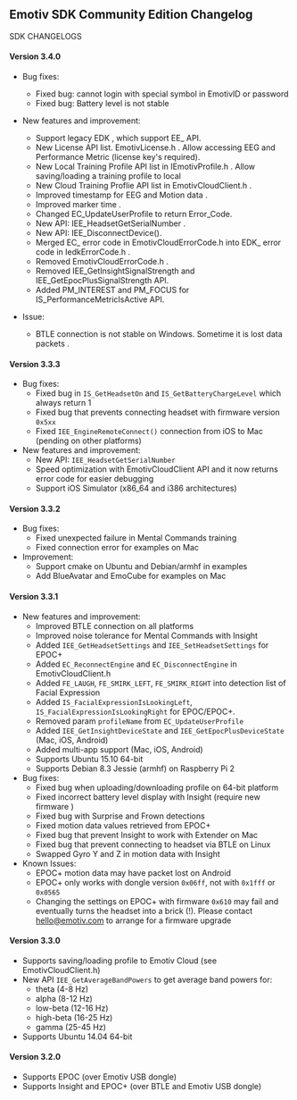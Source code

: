 ## Emotiv SDK Community Edition Changelog

SDK CHANGELOGS


#### Version 3.4.0
* Bug fixes:
    * Fixed bug: cannot login with special symbol in EmotivID or password
    * Fixed bug: Battery level is not stable	
	
* New features and improvement:
    * Support legacy EDK , which support EE_ API.
    * New License API list. EmotivLicense.h .
         Allow accessing EEG and Performance Metric (license key's required). 
    * New Local Training Profile API list in IEmotivProfile.h .
         Allow saving/loading a training profile to local
    * New Cloud Training Proflie API list in EmotivCloudClient.h .
    * Improved timestamp for EEG and Motion data .
    * Improved marker time .
    * Changed EC_UpdateUserProfile to return Error_Code.
    * New API: IEE_HeadsetGetSerialNumber .
    * New API: IEE_DisconnectDevice().
    * Merged EC_ error code in EmotivCloudErrorCode.h into EDK_ error code in IedkErrorCode.h .
    * Removed EmotivCloudErrorCode.h .
    * Removed IEE_GetInsightSignalStrength and IEE_GetEpocPlusSignalStrength API.
    * Added PM_INTEREST and PM_FOCUS for IS_PerformanceMetricIsActive API.
	
* Issue:
    * BTLE connection is not stable on Windows. Sometime it is lost data packets .

#### Version 3.3.3
* Bug fixes:
  * Fixed bug in `IS_GetHeadsetOn` and `IS_GetBatteryChargeLevel` which always return 1
  * Fixed bug that prevents connecting headset with firmware version `0x5xx`
  * Fixed `IEE_EngineRemoteConnect()` connection from iOS to Mac (pending on other platforms)
* New features and improvement:
  * New API: `IEE_HeadsetGetSerialNumber`
  * Speed optimization with EmotivCloudClient API and it now returns error code for easier debugging
  * Support iOS Simulator (x86_64 and i386 architectures)

#### Version 3.3.2
* Bug fixes:
  * Fixed unexpected failure in Mental Commands training
  * Fixed connection error for examples on Mac
* Improvement:
  * Support cmake on Ubuntu and Debian/armhf in examples
  * Add BlueAvatar and EmoCube for examples on Mac

#### Version 3.3.1
* New features and improvement:
  * Improved BTLE connection on all platforms
  * Improved noise tolerance for Mental Commands with Insight
  * Added `IEE_GetHeadsetSettings` and `IEE_SetHeadsetSettings` for EPOC+
  * Added `EC_ReconnectEngine` and `EC_DisconnectEngine` in EmotivCloudClient.h
  * Added `FE_LAUGH`, `FE_SMIRK_LEFT`, `FE_SMIRK_RIGHT` into detection list of Facial Expression
  * Added `IS_FacialExpressionIsLookingLeft`, `IS_FacialExpressionIsLookingRight` for EPOC/EPOC+.
  * Removed param `profileName` from `EC_UpdateUserProfile`
  * Added `IEE_GetInsightDeviceState` and `IEE_GetEpocPlusDeviceState` (Mac, iOS, Android)
  * Added multi-app support (Mac, iOS, Android)
  * Supports Ubuntu 15.10 64-bit
  * Supports Debian 8.3 Jessie (armhf) on Raspberry Pi 2
* Bug fixes:
  * Fixed bug when uploading/downloading profile on 64-bit platform
  * Fixed incorrect battery level display with Insight (require new firmware )
  * Fixed bug with Surprise and Frown detections
  * Fixed motion data values retrieved from EPOC+
  * Fixed bug that prevent Insight to work with Extender on Mac
  * Fixed bug that prevent connecting to headset via BTLE on Linux
  * Swapped Gyro Y and Z in motion data with Insight
* Known Issues:
  * EPOC+ motion data may have packet lost on Android
  * EPOC+ only works with dongle version `0x06ff`, not with `0x1fff` or `0x0565`
  * Changing the settings on EPOC+ with firmware `0x610` may fail and eventually turns the headset into a brick (!). Please contact hello@emotiv.com to arrange for a firmware upgrade

#### Version 3.3.0
* Supports saving/loading profile to Emotiv Cloud (see EmotivCloudClient.h)
* New API `IEE_GetAverageBandPowers` to get average band powers for:
  * theta (4-8 Hz)
  * alpha (8-12 Hz)
  * low-beta (12-16 Hz)
  * high-beta (16-25 Hz)
  * gamma (25-45 Hz)
* Supports Ubuntu 14.04 64-bit

#### Version 3.2.0
* Supports EPOC (over Emotiv USB dongle)
* Supports Insight and EPOC+ (over BTLE and Emotiv USB dongle)
